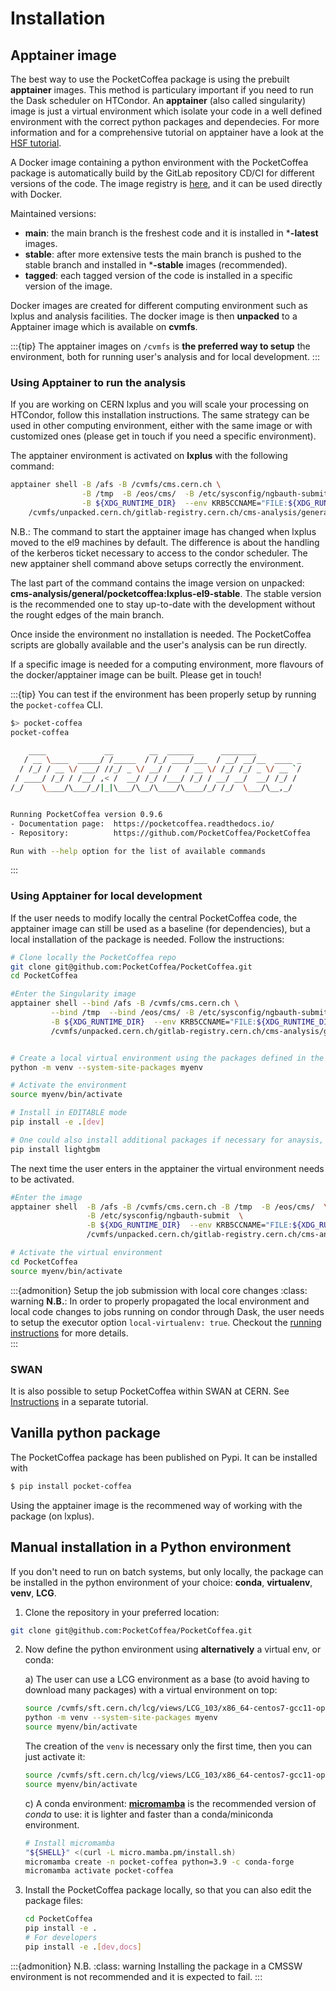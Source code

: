 # Installation

## Apptainer image

The best way to use the PocketCoffea package is using the prebuilt **apptainer** images. This method is particulary important if you
need to run the Dask scheduler on HTCondor.  An **apptainer** (also called singularity) image is just a virtual environment
which isolate your code in a well defined environment with the correct python packages and dependecies.  For more
information and for a comprehensive tutorial on apptainer have a look at the [HSF tutorial](https://hsf-training.github.io/hsf-training-docker/10-apptainer/index.html).

A Docker image containing a python environment with the PocketCoffea package is automatically build by the GitLab
repository CD/CI for different versions of the code. The image registry is
[here](https://gitlab.cern.ch/cms-analysis/general/PocketCoffea/container_registry/16693), and it can be used directly
with Docker.

Maintained versions:
- **main**: the main branch is the freshest code and it is installed in ***-latest** images. 
- **stable**: after more extensive tests the main branch is pushed to the stable branch and installed in ***-stable**
images (recommended). 
- **tagged**: each tagged version of the code is installed in a specific version of the image.

Docker images are created for different computing environment such as lxplus and analysis facilities.
The docker image is then **unpacked** to a Apptainer image which is available on **cvmfs**. 

:::{tip}
The apptainer images on `/cvmfs` is **the preferred way to setup** the environment, both for running user's analysis and for local development. 
:::

### Using Apptainer to run the analysis

If you are working on CERN lxplus and you will scale your processing on HTCondor, follow this installation
instructions.  The same strategy can be used in other computing environment, either with the same image or with
customized ones (please get in touch if you need a specific environment). 

The apptainer environment is activated on **lxplus** with the following command:

```bash
apptainer shell -B /afs -B /cvmfs/cms.cern.ch \
                -B /tmp  -B /eos/cms/  -B /etc/sysconfig/ngbauth-submit \
                -B ${XDG_RUNTIME_DIR}  --env KRB5CCNAME="FILE:${XDG_RUNTIME_DIR}/krb5cc" \
    /cvmfs/unpacked.cern.ch/gitlab-registry.cern.ch/cms-analysis/general/pocketcoffea:lxplus-el9-stable
```

N.B.: The command to start the apptainer image has changed when lxplus moved to the el9 machines by default. The
difference is about the handling of the kerberos ticket necessary to access to the condor scheduler. The new apptainer
shell command above setups correctly the environment.

The last part of the command contains the image version on unpacked:
**cms-analysis/general/pocketcoffea:lxplus-el9-stable**. The stable version is the recommended one to stay up-to-date
with the development without the rought edges of the main branch. 

Once inside the environment no installation is needed. The PocketCoffea scripts are globally available and the user's
analysis can be run directly. 

If a specific image is needed for a computing environment, more flavours of the docker/apptainer image can be
built. Please get in touch!

:::{tip}
You can test if the environment has been properly setup by running the `pocket-coffea` CLI. 

```bash
$> pocket-coffea 
pocket-coffea 

    ____             __        __  ______      ________
   / __ \____  _____/ /_____  / /_/ ____/___  / __/ __/__  ____ _
  / /_/ / __ \/ ___/ //_/ _ \/ __/ /   / __ \/ /_/ /_/ _ \/ __ `/
 / ____/ /_/ / /__/ ,< /  __/ /_/ /___/ /_/ / __/ __/  __/ /_/ /
/_/    \____/\___/_/|_|\___/\__/\____/\____/_/ /_/  \___/\__,_/


Running PocketCoffea version 0.9.6
- Documentation page:  https://pocketcoffea.readthedocs.io/
- Repository:          https://github.com/PocketCoffea/PocketCoffea

Run with --help option for the list of available commands 
```
:::

### Using Apptainer for local development

If the user needs to modify locally the central PocketCoffea code, the apptainer image can still be used as a baseline
(for dependencies), but a local installation of the package is needed. Follow the instructions:


```bash
# Clone locally the PocketCoffea repo
git clone git@github.com:PocketCoffea/PocketCoffea.git
cd PocketCoffea

#Enter the Singularity image
apptainer shell --bind /afs -B /cvmfs/cms.cern.ch \
         --bind /tmp  --bind /eos/cms/ -B /etc/sysconfig/ngbauth-submit \
         -B ${XDG_RUNTIME_DIR}  --env KRB5CCNAME="FILE:${XDG_RUNTIME_DIR}/krb5cc"  \
         /cvmfs/unpacked.cern.ch/gitlab-registry.cern.ch/cms-analysis/general/pocketcoffea:lxplus-el9-stable


# Create a local virtual environment using the packages defined in the apptainer image
python -m venv --system-site-packages myenv

# Activate the environment
source myenv/bin/activate

# Install in EDITABLE mode
pip install -e .[dev]

# One could also install additional packages if necessary for anaysis, eg:
pip install lightgbm 
```

The next time the user enters in the apptainer the virtual environment needs to be activated. 
```bash
#Enter the image
apptainer shell  -B /afs -B /cvmfs/cms.cern.ch -B /tmp  -B /eos/cms/  \
                 -B /etc/sysconfig/ngbauth-submit  \
                 -B ${XDG_RUNTIME_DIR}  --env KRB5CCNAME="FILE:${XDG_RUNTIME_DIR}/krb5cc" \
                 /cvmfs/unpacked.cern.ch/gitlab-registry.cern.ch/cms-analysis/general/pocketcoffea:lxplus-el9-stable

# Activate the virtual environment
cd PocketCoffea
source myenv/bin/activate
```


:::{admonition} Setup the job submission with local core changes
:class: warning
**N.B.**: In order to properly propagated the local environment and local code changes to jobs running on condor through
Dask, the user needs to setup the executor option `local-virtualenv: true`.
Checkout the [running instructions](https://pocketcoffea.readthedocs.io/en/stable/running.html) for more details.  
:::

### SWAN
It is also possible to setup PocketCoffea within SWAN at CERN. See [Instructions](https://github.com/PocketCoffea/Tutorials/tree/main/Analysis_Facilities_Setup#cern-swan-analysis-facility) in a separate tutorial.

## Vanilla python package
The PocketCoffea package has been published on Pypi. It can be installed with

```bash
$ pip install pocket-coffea
```

Using the apptainer image is the recommened way of working with the package (on lxplus). 

## Manual installation in a Python environment

If you don't need to run on batch systems, but only locally, the package can be installed in the python environment of
your choice: **conda**, **virtualenv**, **venv**, **LCG**.

1) Clone the repository in your preferred location:

```bash                   
git clone git@github.com:PocketCoffea/PocketCoffea.git
```

2) Now define the python environment using **alternatively**  a virtual env, or conda:

   a) The user can use a LCG environment as a base (to avoid having to download many packages)  with a virtual environment on top:

      ```bash
      source /cvmfs/sft.cern.ch/lcg/views/LCG_103/x86_64-centos7-gcc11-opt/setup.sh
      python -m venv --system-site-packages myenv
      source myenv/bin/activate
      ```

      The creation of the `venv` is necessary only the first time, then you can just activate it:
      
      ```bash
      source /cvmfs/sft.cern.ch/lcg/views/LCG_103/x86_64-centos7-gcc11-opt/setup.sh
      source myenv/bin/activate
      ```

   c) A conda environment:
   [**micromamba**](https://mamba.readthedocs.io/en/latest/user_guide/micromamba.html) is the recommended version of *conda* to use: it is lighter and faster than a conda/miniconda environment.

      ```bash
      # Install micromamba
      "${SHELL}" <(curl -L micro.mamba.pm/install.sh)
      micromamba create -n pocket-coffea python=3.9 -c conda-forge
      micromamba activate pocket-coffea
      ```

3) Install the PocketCoffea package locally, so that you can also edit the package files:

    ```bash
    cd PocketCoffea
    pip install -e .
    # For developers
    pip install -e .[dev,docs]
    ```


:::{admonition} N.B.
:class: warning
Installing the package in a CMSSW environment is not recommended and it is expected to fail.
:::
